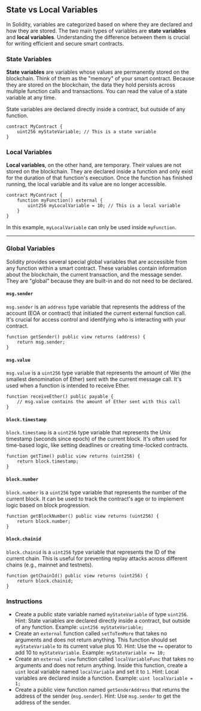 ## State vs Local Variables

In Solidity, variables are categorized based on where they are declared and how they are stored. The two main types of variables are **state variables** and **local variables**. Understanding the difference between them is crucial for writing efficient and secure smart contracts.

### State Variables

**State variables** are variables whose values are permanently stored on the blockchain. Think of them as the "memory" of your smart contract. Because they are stored on the blockchain, the data they hold persists across multiple function calls and transactions. You can read the value of a state variable at any time.

State variables are declared directly inside a contract, but outside of any function.

```solidity
contract MyContract {
    uint256 myStateVariable; // This is a state variable
}
```

### Local Variables

**Local variables**, on the other hand, are temporary. Their values are not stored on the blockchain. They are declared inside a function and only exist for the duration of that function's execution. Once the function has finished running, the local variable and its value are no longer accessible.

```solidity
contract MyContract {
    function myFunction() external {
        uint256 myLocalVariable = 10; // This is a local variable
    }
}
```

In this example, `myLocalVariable` can only be used inside `myFunction`.

---

### Global Variables

Solidity provides several special global variables that are accessible from any function within a smart contract. These variables contain information about the blockchain, the current transaction, and the message sender. They are "global" because they are built-in and do not need to be declared.

#### `msg.sender`

`msg.sender` is an `address` type variable that represents the address of the account (EOA or contract) that initiated the current external function call. It's crucial for access control and identifying who is interacting with your contract.

```solidity
function getSender() public view returns (address) {
    return msg.sender;
}
```

#### `msg.value`

`msg.value` is a `uint256` type variable that represents the amount of Wei (the smallest denomination of Ether) sent with the current message call. It's used when a function is intended to receive Ether.

```solidity
function receiveEther() public payable {
    // msg.value contains the amount of Ether sent with this call
}
```

#### `block.timestamp`

`block.timestamp` is a `uint256` type variable that represents the Unix timestamp (seconds since epoch) of the current block. It's often used for time-based logic, like setting deadlines or creating time-locked contracts.

```solidity
function getTime() public view returns (uint256) {
    return block.timestamp;
}
```

#### `block.number`

`block.number` is a `uint256` type variable that represents the number of the current block. It can be used to track the contract's age or to implement logic based on block progression.

```solidity
function getBlockNumber() public view returns (uint256) {
    return block.number;
}
```

#### `block.chainid`

`block.chainid` is a `uint256` type variable that represents the ID of the current chain. This is useful for preventing replay attacks across different chains (e.g., mainnet and testnets).

```solidity
function getChainId() public view returns (uint256) {
    return block.chainid;
}
```

### Instructions

-   Create a public state variable named `myStateVariable` of type `uint256`.
    Hint: State variables are declared directly inside a contract, but outside of any function. Example: `uint256 myStateVariable;`
-   Create an `external` function called `setToTenMore` that takes no arguments and does not return anything. This function should set `myStateVariable` to its current value plus 10.
    Hint: Use the `+=` operator to add 10 to `myStateVariable`. Example: `myStateVariable += 10;`
-   Create an `external view` function called `localVariableFunc` that takes no arguments and does not return anything. Inside this function, create a `uint` local variable named `localVariable` and set it to `1`.
    Hint: Local variables are declared inside a function. Example: `uint localVariable = 1;`
-   Create a public view function named `getSenderAddress` that returns the address of the sender (`msg.sender`).
    Hint: Use `msg.sender` to get the address of the sender.